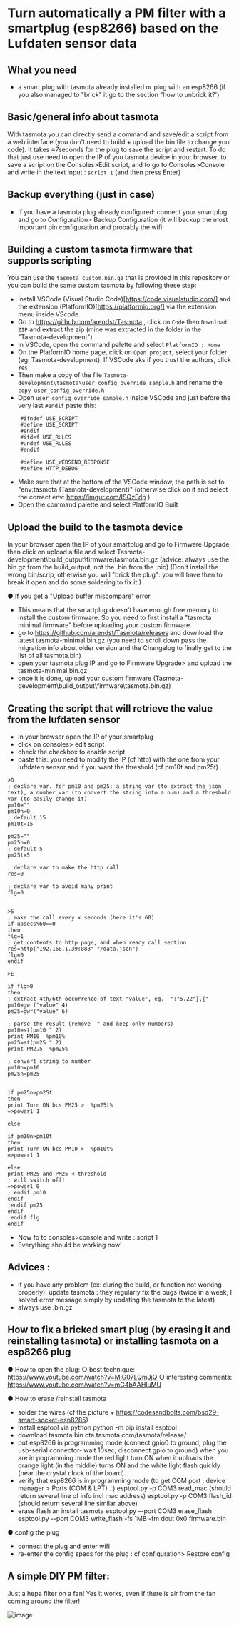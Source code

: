 # Turn automatically a PM filter with a smartplug (esp8266) based on the Lufdaten sensor data

## What you need 
- a smart plug with tasmota already installed or plug with an esp8266 (if you also managed to "brick" it go to the section "how to unbrick it?')

## Basic/general info about tasmota
With tasmota you can directly send a command and save/edit a script from a web interface (you don't need to build + upload the bin file to change your code). It takes ≈7seconds for the plug to save the script and restart.
To do that just use need to open the IP of you tasmota device in your browser, to save a script on the Consoles>Edit script, and to go to Consoles>Console and write in the text input :  `script 1`   (and then press Enter)

## Backup everything (just in case)
- If you have a tasmota plug already configured: connect your smartplug and go to Configuration> Backup Configuration (it will backup the most important pin configuration and probably the wifi 

## Building a custom tasmota firmware that supports scripting 
You can use the `tasmota_custom.bin.gz` that is provided in this repository or you can build the same custom tasmota by following these step:

- Install VSCode (Visual Studio Code)[https://code.visualstudio.com/] and the extension (PlatformIO)[https://platformio.org/] via the extension menu inside VScode.
- Go to https://github.com/arendst/Tasmota , click on `Code` then `Download ZIP` and extract the zip (mine was extracted in the folder in the "Tasmota-development")
- In VSCode, open the command palette and select `PlatformIO : Home`
- On the PlatformIO home page, click on `Open project`, select your folder (eg: Tasmota-development). If VSCode aks if you trust the authors, click `Yes`
- Then make a copy of the file `Tasmota-development\tasmota\user_config_override_sample.h` and rename the `copy user_config_override.h` 
- Open `user_config_override_sample.h`  inside VSCode and just before the very last `#endif` paste this:

```
    #ifndef USE_SCRIPT
    #define USE_SCRIPT
    #endif
    #ifdef USE_RULES
    #undef USE_RULES
    #endif

    #define USE_WEBSEND_RESPONSE
    #define HTTP_DEBUG

```

- Make sure that at the bottom of the VSCode window, the path is set to "env:tasmota (Tasmota-development)" (otherwise click on it and select the correct env:  https://imgur.com/ISQzFdp )
- Open the command palette and select PlatformIO Built 

## Upload the build to the tasmota device
In your browser open the IP of your smartplug and go to Firmware Upgrade then click on upload a file and select Tasmota-development\build_output\firmware\tasmota.bin.gz  (advice: always use the bin.gz from the build_output, not the .bin from the .pio) (Don't install the wrong bin/scrip, otherwise you will "brick the plug": you will have then to break it open and do some soldering to fix it!)

● If you get a "Upload buffer miscompare" error
- This means that the smartplug doesn't have enough free memory to install the custom firmware. So you need to first install a "tasmota minimal firmware" before uploading your custom firmware.
- go to https://github.com/arendst/Tasmota/releases and download the latest tasmota-minimal.bin.gz (you need to scroll down pass the migration info about older version and the Changelog to finally get to the list of all tasmota.bin)
- open your tasmota plug IP and go to Firmware Upgrade> and upload the tasmota-minimal.bin.gz 
- once it is done, upload your custom firmware (Tasmota-development\build_output\firmware\tasmota.bin.gz)

##  Creating the script that will retrieve the value from the lufdaten sensor
- in your browser open the IP of your smartplug
- click on  consoles> edit script 
- check the checkbox to enable script
- paste this: you need to modify the IP (cf http) with the one from your luftdaten sensor and if you want the threshold (cf pm10t and pm25t)
 
 
 ```
>D
; declare var. for pm10 and pm25: a string var (to extract the json text), a number var (to convert the string into a num) and a threshold var (to easily change it)
pm10=""
pm10n=0
; default 15
pm10t=15

pm25=""
pm25n=0
; default 5
pm25t=5

; declare var to make the http call 
res=0

; declare var to avoid many print
flg=0


>S
; make the call every x seconds (here it's 60)
if upsecs%60==0
then
flg=1
; get contents to http page, and when ready call section
res=http("192.168.1.39:888" "/data.json")
flg=0
endif

>E

if flg>0
then
; extract 4th/6th occurrence of text "value", eg.  ":"5.22"},{"
pm10=gwr("value" 4)
pm25=gwr("value" 6)

; parse the result (remove  " and keep only numbers)
pm10=st(pm10 " 2)
print PM10  %pm10%
pm25=st(pm25 " 2)
print PM2.5  %pm25%

; convert string to number
pm10n=pm10
pm25n=pm25


if pm25n>pm25t
then 
print Turn ON bcs PM25 >  %pm25t%
=>power1 1

else 

if pm10n>pm10t
then 
print Turn ON bcs PM10 >  %pm10t%
=>power1 1

else 
print PM25 and PM25 < threshold 
; will switch off!
=>power1 0
; endif pm10
endif
;endif pm25
endif
;endif flg
endif

``` 

- Now fo to consoles>console and write : script 1 
- Everything should be working now! 

## Advices :
- if you have any problem (ex: during the build, or function not working properly): update tasmota : they regularly fix the bugs (twice in a week, I solved error message simply by updating the tasmota to the latest)
- always use .bin.gz




## How to fix a bricked smart plug (by erasing it and reinstalling tasmota) or installing tasmota on a esp8266 plug

● How to open the plug:
○ best technique: https://www.youtube.com/watch?v=MjG07LQmJjQ 
○ interesting comments: https://www.youtube.com/watch?v=mG4bAAHluMU 

● How to erase /reinstall tasmota
- solder the wires (cf the picture + https://codesandbolts.com/bsd29-smart-socket-esp8285)
- install esptool via python python -m pip install esptool
- download tasmota.bin ota.tasmota.com/tasmota/release/
- put esp8266 in programming mode (connect  gpio0 to ground, plug the usb-serial connector- wait 10sec, disconnect gpio to ground) 
when you are in pogramming mode the red light turn ON 
when it uploads the orange light (in the middle) turns ON and the white light flash quickly (near the crystal clock of the board).
- verify that esp8266 is in programming mode  (to get COM port : device manager > Ports (COM & LPT) . ) 
esptool.py -p COM3 read_mac               (should return several line of info incl mac address)
esptool.py -p COM3 flash_id                  (should return several line similar above)
- erase flash an install tasmota 
esptool.py --port COM3 erase_flash
esptool.py --port COM3 write_flash -fs 1MB -fm dout 0x0 firmware.bin

● config the plug
- connect the plug and enter wifi
- re-enter the config specs for the plug : cf configuration> Restore config



## A simple DIY PM filter:
Just a hepa filter on a fan! Yes it works, even if there is air from the fan coming around the filter!

![image](https://user-images.githubusercontent.com/15843700/132995672-2985cf44-918e-4db1-b9ed-494c5e20089f.png)








